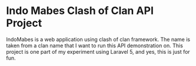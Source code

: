 # Indo Mabes Clash of Clan API Project


IndoMabes is a web application using clash of clan framework. The name is taken from a clan name that I want to run this API demonstration on.
This project is one part of my experiment using Laravel 5, and yes, this is just for fun.

